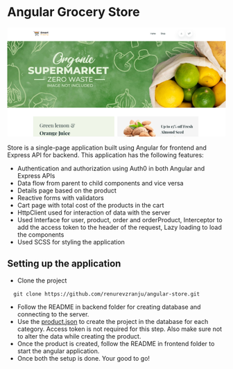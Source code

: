 # Angular Grocery Store

!['home page'](/frontend/src/assets/images/readme/homepage.png)

Store is a single-page application built using Angular for frontend and Express API for backend. This application has the following features:
- Authentication and authorization using Auth0 in both Angular and Express APIs
- Data flow from parent to child components and vice versa
- Details page based on the product
- Reactive forms with validators
- Cart page with total cost of the products in the cart
- HttpClient used for interaction of data with the server
- Used Interface for user, product, order and orderProduct, Interceptor to add the access token to the header of the request, Lazy loading to load the components
- Used SCSS for styling the application

## Setting up the application
- Clone the project
```
  git clone https://github.com/renurevzranju/angular-store.git
```
- Follow the README in backend folder for creating database and connecting to the server.
- Use the [product.json](/frontend/products.json) to create the project in the database for each category. Access token is not required for this step. Also make sure not to alter the data while creating the product.
- Once the product is created, follow the README in frontend folder to start the angular application.
- Once both the setup is done. Your good to go!

